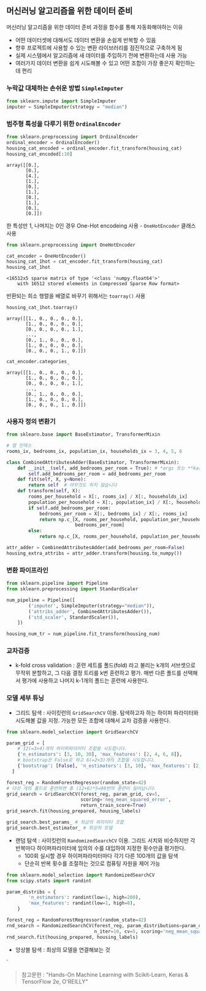 ## 머신러닝 알고리즘을 위한 데이터 준비

머신러닝 알고리즘을 위한 데이터 준비 과정을 함수를 통해 자동화해야하는 이유

- 어떤 데이터셋에 대해서도 데이터 변환을 손쉽게 반복할 수 있음
- 향후 프로젝트에 사용할 수 있는 변환 라이브러리를 점진적으로 구축하게 됨
- 실제 시스템에서 알고리즘에 새 데이터를 주입하기 전에 변환하는데 사용 가능
- 여러가지 데이터 변환을 쉽게 시도해볼 수 있고 어떤 조합이 가장 좋은지 확인하는데 편리

  

### 누락값 대체하는 손쉬운 방법 `SimpleImputer`

``` python
from sklearn.impute import SimpleImputer
imputer = SimpleImputer(strategy = "median")
```

  

### 범주형 특성을 다루기 위한 `OrdinalEncoder`

``` python
from sklearn.preprocessing import OrdinalEncoder
ordinal_encoder = OrdinalEncoder()
housing_cat_encoded = ordinal_encoder.fit_transform(housing_cat)
housing_cat_encoded[:10]
```

```
array([[0.],
       [0.],
       [4.],
       [1.],
       [0.],
       [1.],
       [0.],
       [1.],
       [0.],
       [0.]])
```

  

한 특성만 1, 나머지는 0인 경우 One-Hot encodeing 사용 - `OneHotEncoder` 클래스 사용

``` python
from sklearn.preprocessing import OneHotEncoder

cat_encoder = OneHotEncoder()
housing_cat_1hot = cat_encoder.fit_transform(housing_cat)
housing_cat_1hot
```

``` 
<16512x5 sparse matrix of type '<class 'numpy.float64'>'
	with 16512 stored elements in Compressed Sparse Row format>
```

반환되는 희소 행렬을 배열로 바꾸기 위해서는 `toarray()` 사용

``` python
housing_cat_1hot.toarray()
```

``` 
array([[1., 0., 0., 0., 0.],
       [1., 0., 0., 0., 0.],
       [0., 0., 0., 0., 1.],
       ...,
       [0., 1., 0., 0., 0.],
       [1., 0., 0., 0., 0.],
       [0., 0., 0., 1., 0.]])
```

  

``` python
cat_encoder.categories_
```

``` 
array([[1., 0., 0., 0., 0.],
       [1., 0., 0., 0., 0.],
       [0., 0., 0., 0., 1.],
       ...,
       [0., 1., 0., 0., 0.],
       [1., 0., 0., 0., 0.],
       [0., 0., 0., 1., 0.]])
```

  

### 사용자 정의 변환기

``` python
from sklearn.base import BaseEstimator, TransformerMixin

# 열 인덱스
rooms_ix, bedrooms_ix, population_ix, households_ix = 3, 4, 5, 6

class CombinedAttributesAdder(BaseEstimator, TransformerMixin):
    def __init__(self, add_bedrooms_per_room = True): # *args 또는 **kargs 없음
        self.add_bedrooms_per_room = add_bedrooms_per_room
    def fit(self, X, y=None):
        return self  # 아무것도 하지 않습니다
    def transform(self, X):
        rooms_per_household = X[:, rooms_ix] / X[:, households_ix]
        population_per_household = X[:, population_ix] / X[:, households_ix]
        if self.add_bedrooms_per_room:
            bedrooms_per_room = X[:, bedrooms_ix] / X[:, rooms_ix]
            return np.c_[X, rooms_per_household, population_per_household,
                         bedrooms_per_room]
        else:
            return np.c_[X, rooms_per_household, population_per_household]

attr_adder = CombinedAttributesAdder(add_bedrooms_per_room=False)
housing_extra_attribs = attr_adder.transform(housing.to_numpy())
```

  

### 변환 파이프라인

``` python
from sklearn.pipeline import Pipeline
from sklearn.preprocessing import StandardScaler

num_pipeline = Pipeline([
        ('imputer', SimpleImputer(strategy="median")),
        ('attribs_adder', CombinedAttributesAdder()),
        ('std_scaler', StandardScaler()),
    ])

housing_num_tr = num_pipeline.fit_transform(housing_num)
```



### 교차검증

- k-fold cross validation : 훈련 세트를 폴드(fold) 라고 불리는 k개의 서브셋으로 무작위 분할하고, 그 다음 결정 트리를 k번 훈련하고 평가. 매번 다른 폴드를 선택해서 평가에 사용하고 나머지 k-1개의 폴드는 훈련에 사용한다.



### 모델 세부 튜닝

- 그리드 탐색 : 사이킷런의 `GridSearchCV` 이용. 탐색하고자 하는 하이퍼 파라미터와 시도해볼 값을 지정. 가능한 모든 조합에 대해서 교차 검증을 사용한다.

```python
from sklearn.model_selection import GridSearchCV

param_grid = [
    # 12(=3×4)개의 하이퍼파라미터 조합을 시도합니다.
    {'n_estimators': [3, 10, 30], 'max_features': [2, 4, 6, 8]},
    # bootstrap은 False로 하고 6(=2×3)개의 조합을 시도합니다.
    {'bootstrap': [False], 'n_estimators': [3, 10], 'max_features': [2, 3, 4]},
  ]

forest_reg = RandomForestRegressor(random_state=42)
# 다섯 개의 폴드로 훈련하면 총 (12+6)*5=90번의 훈련이 일어납니다.
grid_search = GridSearchCV(forest_reg, param_grid, cv=5,
                           scoring='neg_mean_squared_error',
                           return_train_score=True)
grid_search.fit(housing_prepared, housing_labels)

grid_search.best_params_ # 최상의 파라미터 조합
grid_search.best_estimator_ # 최상의 모델
```

  

- 랜덤 탐색 : 사이킷런의 `RandomizedSearchCV` 이용. 그리드 서치와 비슷하지만 각 반복마다 하이퍼파라미터에 임의의 수를 대입하여 지정한 횟수만큼 평가한다. 
  - 100회 실시할 경우 하이퍼파라미터마다 각기 다른 100개의 값을 탐색
  - 단순히 반복 횟수를 조절하는 것으로 컴퓨팅 자원을 제어 가능

```python
from sklearn.model_selection import RandomizedSearchCV
from scipy.stats import randint

param_distribs = {
        'n_estimators': randint(low=1, high=200),
        'max_features': randint(low=1, high=8),
    }

forest_reg = RandomForestRegressor(random_state=42)
rnd_search = RandomizedSearchCV(forest_reg, param_distributions=param_distribs,
                                n_iter=10, cv=5, scoring='neg_mean_squared_error', random_state=42)
rnd_search.fit(housing_prepared, housing_labels)
```

  

-  앙상블 탐색 : 최상의 모델을 연결해보는 것













`









> 참고문헌 :  "Hands-On Machine Learning with Scikit-Learn, Keras & TensorFlow 2e, O'REILLY"